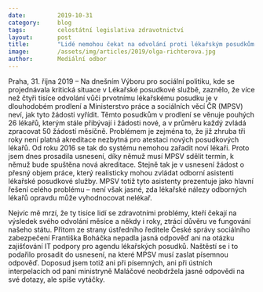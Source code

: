 ```yaml
---
date:         2019-10-31
category:     blog
tags:         celostátní legislativa zdravotnictví
layout:       post
title:        "Lidé nemohou čekat na odvolání proti lékařským posudkům měsíce či roky. Chybí noví posudkoví lékaři"
image:        /assets/img/articles/2019/olga-richterova.jpg
author:       Mediální odbor
---
```



Praha, 31. října 2019 – Na dnešním Výboru pro sociální politiku, kde se projednávala kritická situace v Lékařské posudkové službě, zaznělo, že více než čtyři tisíce odvolání vůči prvotnímu lékařskému posudku je v dlouhodobém prodlení a Ministerstvo práce a sociálních věcí ČR (MPSV) neví, jak tyto žádosti vyřídit. Těmto posudkům v prodlení se věnuje pouhých 26 lékařů, kterým stále přibývají i žádosti nové, a v průměru každý zvládá zpracovat 50 žádostí měsíčně. Problémem je zejména to, že již zhruba tři roky není platná akreditace nezbytná pro atestaci nových posudkových lékařů. Od roku 2016 se tak do systému nemohou zařadit noví lékaři. Proto jsem dnes prosadila usnesení, díky němuž musí MPSV sdělit termín, k němuž bude spuštěna nová akreditace. Stejně tak je v usnesení žádost o přesný objem práce, který realisticky mohou zvládat odborní asistenti lékařské posudkové služby. MPSV totiž tyto asistenty prezentuje jako hlavní řešení celého problému – není však jasné, zda lékařské nálezy odborných lékařů opravdu může vyhodnocovat nelékař. 

Nejvíc mě mrzí, že ty tisíce lidí se zdravotními problémy, kteří čekají na výsledek svého odvolání měsíce a někdy i roky, ztrácí důvěru ve fungování našeho státu. Přitom ze strany ústředního ředitele České správy sociálního zabezpečení Františka Boháčka nepadla jasná odpověď ani na otázku zajišťování IT podpory pro agendu lékařských posudků. Naštěstí se i to podařilo prosadit do usnesení, na které MPSV musí zaslat písemnou odpověď. Doposud jsem totiž ani při písemných, ani při ústních interpelacích od paní ministryně Maláčové neobdržela jasné odpovědi na své dotazy, ale spíše vytáčky.
